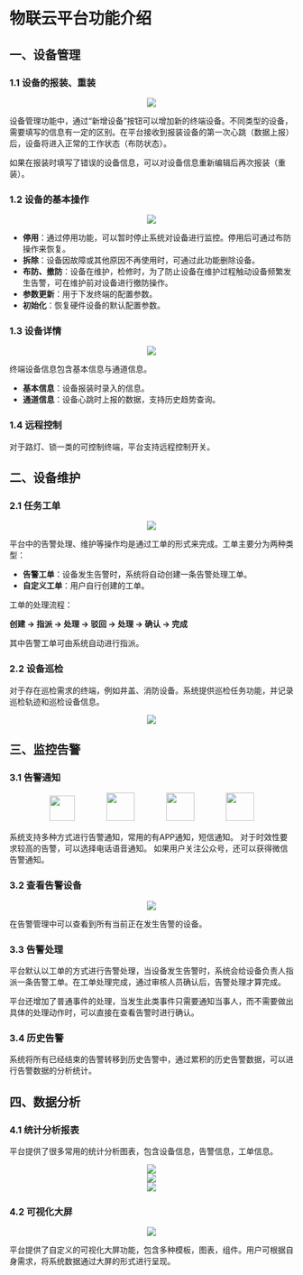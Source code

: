 # 物联云平台功能介绍
## 一、设备管理
### 1.1 设备的报装、重装
<div align=center><img src='设备列表.png'></div>

设备管理功能中，通过“新增设备”按钮可以增加新的终端设备。不同类型的设备，需要填写的信息有一定的区别。在平台接收到报装设备的第一次心跳（数据上报）后，设备将进入正常的工作状态（布防状态）。

如果在报装时填写了错误的设备信息，可以对设备信息重新编辑后再次报装（重装）。
### 1.2 设备的基本操作
<div align=center><img src='设备基本操作.png'></div>

- **停用**：通过停用功能，可以暂时停止系统对设备进行监控。停用后可通过布防操作来恢复。
- **拆除**：设备因故障或其他原因不再使用时，可通过此功能删除设备。
- **布防、撤防**：设备在维护，检修时，为了防止设备在维护过程触动设备频繁发生告警，可在维护前对设备进行撤防操作。
- **参数更新**：用于下发终端的配置参数。
- **初始化**：恢复硬件设备的默认配置参数。

### 1.3 设备详情
<div align=center><img src='设备详情.png'></div>

终端设备信息包含基本信息与通道信息。

- **基本信息**：设备报装时录入的信息。
- **通道信息**：设备心跳时上报的数据，支持历史趋势查询。

### 1.4 远程控制
对于路灯、锁一类的可控制终端，平台支持远程控制开关。
## 二、设备维护
### 2.1 任务工单
<div align=center><img src='工单.png'></div>

平台中的告警处理、维护等操作均是通过工单的形式来完成。工单主要分为两种类型：

- **告警工单**：设备发生告警时，系统将自动创建一条告警处理工单。
- **自定义工单**：用户自行创建的工单。

工单的处理流程：

**创建 -> 指派 -> 处理 -> 驳回 -> 处理 -> 确认 -> 完成**

其中告警工单可由系统自动进行指派。

### 2.2 设备巡检
对于存在巡检需求的终端，例如井盖、消防设备。系统提供巡检任务功能，并记录巡检轨迹和巡检设备信息。

<div align=center><img src='巡检轨迹.png'></div>

## 三、监控告警
### 3.1 告警通知
<div align=center><img src='APP.png' width=45>　　　　<img src='短信.png' width=50>　　　　<img src='电话.png' width=50>　　　　<img src='微信.png' width=50></div>

系统支持多种方式进行告警通知，常用的有APP通知，短信通知。
对于时效性要求较高的告警，可以选择电话语音通知。
如果用户关注公众号，还可以获得微信告警通知。

### 3.2 查看告警设备
<div align=center><img src='告警管理.png'></div>

在告警管理中可以查看到所有当前正在发生告警的设备。

### 3.3 告警处理
平台默认以工单的方式进行告警处理，当设备发生告警时，系统会给设备负责人指派一条告警工单。在工单处理完成，通过审核人员确认后，告警处理才算完成。

平台还增加了普通事件的处理，当发生此类事件只需要通知当事人，而不需要做出具体的处理动作时，可以直接在查看告警时进行确认。

### 3.4 历史告警
系统将所有已经结束的告警转移到历史告警中，通过累积的历史告警数据，可以进行告警数据的分析统计。

## 四、数据分析
### 4.1 统计分析报表
平台提供了很多常用的统计分析图表，包含设备信息，告警信息，工单信息。

<div align=center><img src='数据分析1.png'></div>

<div align=center><img src='数据分析2.png'></div>

<div align=center><img src='数据分析3.png'></div>

### 4.2 可视化大屏
<div align=center><img src='大屏.png'></div>

平台提供了自定义的可视化大屏功能，包含多种模板，图表，组件。用户可根据自身需求，将系统数据通过大屏的形式进行呈现。
